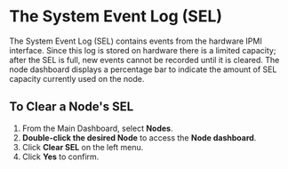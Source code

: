 # The System Event Log (SEL)

The System Event Log (SEL) contains events from the hardware IPMI interface. Since this log is stored on hardware there is a limited capacity; after the SEL is full, new events cannot be recorded until it is cleared. The node dashboard displays a percentage bar to indicate the amount of SEL capacity currently used on the node.

## To Clear a Node's SEL

1. From the Main Dashboard, select **Nodes**.
2. **Double-click the desired Node** to access the **Node dashboard**.
3. Click **Clear SEL** on the left menu.
4. Click **Yes** to confirm.
